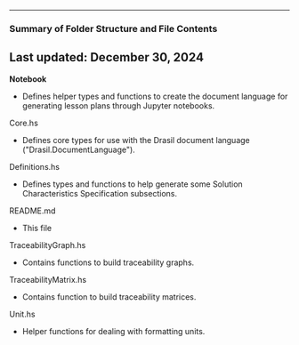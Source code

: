 --------------------------------------------------
### Summary of Folder Structure and File Contents
Last updated: December 30, 2024
--------------------------------------------------

**Notebook**
  - Defines helper types and functions to create the document language for generating lesson plans through Jupyter notebooks.

Core.hs
  - Defines core types for use with the Drasil document language ("Drasil.DocumentLanguage").

Definitions.hs
  - Defines types and functions to help generate some Solution Characteristics Specification subsections.

README.md
  - This file

TraceabilityGraph.hs
  - Contains functions to build traceability graphs.

TraceabilityMatrix.hs
  - Contains function to build traceability matrices.

Unit.hs
  - Helper functions for dealing with formatting units.